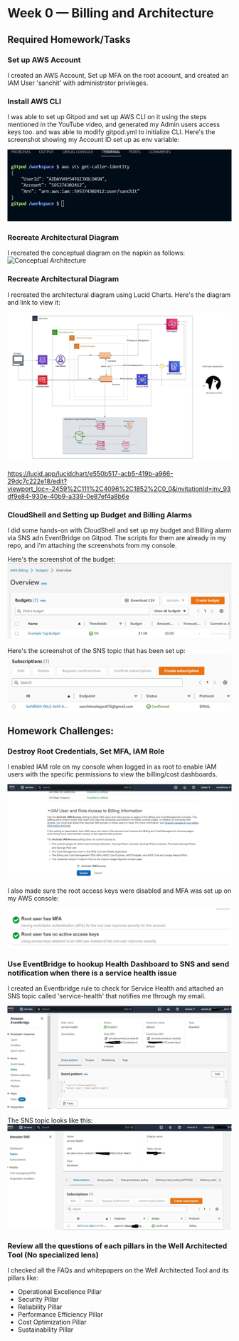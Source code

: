 # Week 0 — Billing and Architecture

## Required Homework/Tasks

### Set up AWS Account
 
I created an AWS Account, Set up MFA on the root acoount, and created an IAM User 'sanchit' with administrator privileges.

### Install AWS CLI
I was able to set up Gitpod and set up AWS CLI on it using the steps mentioned in the YouTube video, and generated my Admin users access keys too. and was able to modify gitpod.yml to initialize CLI. Here's the screenshot showing my Account ID set up as env variable:

![Installing AWS CLI](assets/AWS_CLI.jpg)


### Recreate Architectural Diagram

I recreated the conceptual diagram on the napkin as follows:
![Conceptual Architecture](assets/concept.jpeg)


### Recreate Architectural Diagram

I recreated the architectural diagram using Lucid Charts. Here's the diagram and link to view it:

![Cloud Architecture](assets/Cloud_Architecture.jpeg)

https://lucid.app/lucidchart/e550b517-acb5-419b-a966-29dc7c222e18/edit?viewport_loc=-2459%2C111%2C4096%2C1852%2C0_0&invitationId=inv_93df9e84-930e-40b9-a339-0e87ef4a8b6e


### CloudShell and Setting up Budget and Billing Alarms

I did some hands-on with CloudShell and set up my budget and Billing alarm via SNS adn EventBridge on Gitpod. The scripts for them are already in my repo, and I'm attaching the screenshots from my console.

Here's the screenshot of the budget:
![Budget](assets/budget.jpg)

Here's the screenshot of the SNS topic that has been set up:
![The SNS topic that notifies me at my email](assets/sns.jpg)


## Homework Challenges:

### Destroy Root Credentials, Set MFA, IAM Role

I enabled IAM role on my console when logged in as root to enable IAM users with the specific permissions to view the billing/cost dashboards.

![iam_role](assets/iam_role.jpg)

I also made sure the root access keys were disabled and MFA was set up on my AWS console:

![root secured](assets/root_secure.jpg)


### Use EventBridge to hookup Health Dashboard to SNS and send notification when there is a service health issue

I created an Eventbridge rule to check for Service Health and attached an SNS topic called 'service-health' that notifies me through my email.

![eventbridge](assets/eventbridge.jpg)

The SNS topic looks like this:
![eventbridge SNS](assets/eventbridge_sns.jpg)


### Review all the questions of each pillars in the Well Architected Tool (No specialized lens)

I checked all the FAQs and whitepapers on the Well Architected Tool and its pillars like: 
* Operational Excellence Pillar
* Security Pillar
* Reliability Pillar
* Performance Efficiency Pillar
* Cost Optimization Pillar
* Sustainability Pillar



